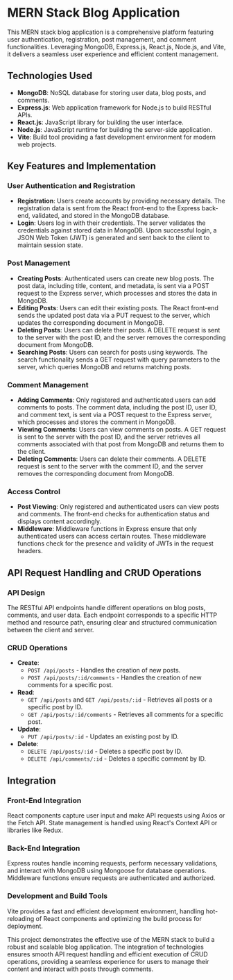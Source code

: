 
# MERN Stack Blog Application

This MERN stack blog application is a comprehensive platform featuring user authentication, registration, post management, and comment functionalities. Leveraging MongoDB, Express.js, React.js, Node.js, and Vite, it delivers a seamless user experience and efficient content management.

## Technologies Used

- **MongoDB**: NoSQL database for storing user data, blog posts, and comments.
- **Express.js**: Web application framework for Node.js to build RESTful APIs.
- **React.js**: JavaScript library for building the user interface.
- **Node.js**: JavaScript runtime for building the server-side application.
- **Vite**: Build tool providing a fast development environment for modern web projects.

## Key Features and Implementation

### User Authentication and Registration
- **Registration**: Users create accounts by providing necessary details. The registration data is sent from the React front-end to the Express back-end, validated, and stored in the MongoDB database.
- **Login**: Users log in with their credentials. The server validates the credentials against stored data in MongoDB. Upon successful login, a JSON Web Token (JWT) is generated and sent back to the client to maintain session state.

### Post Management
- **Creating Posts**: Authenticated users can create new blog posts. The post data, including title, content, and metadata, is sent via a POST request to the Express server, which processes and stores the data in MongoDB.
- **Editing Posts**: Users can edit their existing posts. The React front-end sends the updated post data via a PUT request to the server, which updates the corresponding document in MongoDB.
- **Deleting Posts**: Users can delete their posts. A DELETE request is sent to the server with the post ID, and the server removes the corresponding document from MongoDB.
- **Searching Posts**: Users can search for posts using keywords. The search functionality sends a GET request with query parameters to the server, which queries MongoDB and returns matching posts.

### Comment Management
- **Adding Comments**: Only registered and authenticated users can add comments to posts. The comment data, including the post ID, user ID, and comment text, is sent via a POST request to the Express server, which processes and stores the comment in MongoDB.
- **Viewing Comments**: Users can view comments on posts. A GET request is sent to the server with the post ID, and the server retrieves all comments associated with that post from MongoDB and returns them to the client.
- **Deleting Comments**: Users can delete their comments. A DELETE request is sent to the server with the comment ID, and the server removes the corresponding document from MongoDB.

### Access Control
- **Post Viewing**: Only registered and authenticated users can view posts and comments. The front-end checks for authentication status and displays content accordingly.
- **Middleware**: Middleware functions in Express ensure that only authenticated users can access certain routes. These middleware functions check for the presence and validity of JWTs in the request headers.

## API Request Handling and CRUD Operations

### API Design
The RESTful API endpoints handle different operations on blog posts, comments, and user data. Each endpoint corresponds to a specific HTTP method and resource path, ensuring clear and structured communication between the client and server.

### CRUD Operations
- **Create**:
  - `POST /api/posts` - Handles the creation of new posts.
  - `POST /api/posts/:id/comments` - Handles the creation of new comments for a specific post.
- **Read**:
  - `GET /api/posts` and `GET /api/posts/:id` - Retrieves all posts or a specific post by ID.
  - `GET /api/posts/:id/comments` - Retrieves all comments for a specific post.
- **Update**:
  - `PUT /api/posts/:id` - Updates an existing post by ID.
- **Delete**:
  - `DELETE /api/posts/:id` - Deletes a specific post by ID.
  - `DELETE /api/comments/:id` - Deletes a specific comment by ID.

## Integration

### Front-End Integration
React components capture user input and make API requests using Axios or the Fetch API. State management is handled using React's Context API or libraries like Redux.

### Back-End Integration
Express routes handle incoming requests, perform necessary validations, and interact with MongoDB using Mongoose for database operations. Middleware functions ensure requests are authenticated and authorized.

### Development and Build Tools
Vite provides a fast and efficient development environment, handling hot-reloading of React components and optimizing the build process for deployment.

This project demonstrates the effective use of the MERN stack to build a robust and scalable blog application. The integration of technologies ensures smooth API request handling and efficient execution of CRUD operations, providing a seamless experience for users to manage their content and interact with posts through comments.
